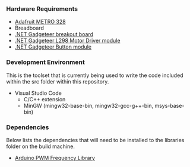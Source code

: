 ### Hardware Requirements
- [Adafruit METRO 328](https://www.adafruit.com/product/2488)
- Breadboard
- [.NET Gadgeteer breakout board](http://www.ctr-electronics.com/breakoutmodule.html)
- [.NET Gadgeteer L298 Motor Driver module](http://old.ghielectronics.com/catalog/product/315)
- [.NET Gadgeteer Button module](https://old.ghielectronics.com/catalog/product/274)

### Development Environment
This is the toolset that is currently being used to write the code included within the src folder within this repository.
- Visual Studio Code
  - C/C++ extension
  - MinGW (mingw32-base-bin, mingw32-gcc-g++-bin, msys-base-bin)

### Dependencies
Below lists the dependencies that will need to be installed to the libraries folder on the build machine.
- [Arduino PWM Frequency Library](https://code.google.com/archive/p/arduino-pwm-frequency-library/downloads)
